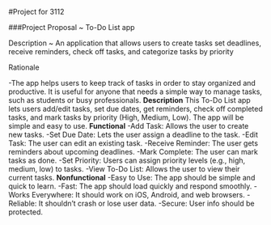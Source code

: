 #Project for 3112

###Project Proposal ~ To-Do List app

Description ~ An application that allows users to create tasks set deadlines, receive reminders, check off tasks, and categorize tasks by priority

Rationale

-The app helps users to keep track of tasks in order to stay organized and productive. It is useful for anyone that needs a simple way to manage tasks, such as students or busy professionals.
**Description**
This To-Do List app lets users add/edit tasks, set due dates, get reminders, check off completed tasks, and mark tasks by priority (High, Medium, Low). The app will be simple and easy to use.
**Functional**
      -Add Task: Allows the user to create new tasks.
      -Set Due Date: Lets the user assign a deadline to the task.
      -Edit Task: The user can edit an existing task.
      -Receive Reminder: The user gets reminders about upcoming deadlines.
      -Mark Complete: The user can mark tasks as done.
      -Set Priority: Users can assign priority levels (e.g., high, medium, low) to tasks.
      -View To-Do List: Allows the user to view their current tasks.
**Nonfunctional**
      -Easy to Use: The app should be simple and quick to learn.
      -Fast: The app should load quickly and respond smoothly.
      -Works Everywhere: It should work on iOS, Android, and web browsers.
      -Reliable: It shouldn’t crash or lose user data.
      -Secure: User info should be protected.
